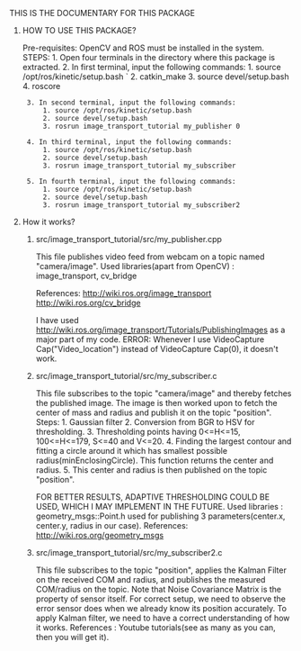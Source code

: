 THIS IS THE DOCUMENTARY FOR THIS PACKAGE

1. HOW TO USE THIS PACKAGE?

	Pre-requisites: OpenCV and ROS must be installed in the system.
	STEPS:
		1. Open four terminals in the directory where this package is extracted.
		2. In first terminal, input the following commands:
			1. source /opt/ros/kinetic/setup.bash
		`	2. catkin_make
			3. source devel/setup.bash
			4. roscore
		
		3. In second terminal, input the following commands:
			1. source /opt/ros/kinetic/setup.bash
			2. source devel/setup.bash
			3. rosrun image_transport_tutorial my_publisher 0

		4. In third terminal, input the following commands:
			1. source /opt/ros/kinetic/setup.bash
			2. source devel/setup.bash
			3. rosrun image_transport_tutorial my_subscriber

		5. In fourth terminal, input the following commands:
			1. source /opt/ros/kinetic/setup.bash
			2. source devel/setup.bash
			3. rosrun image_transport_tutorial my_subscriber2 





2. How it works?
	
	1. src/image_transport_tutorial/src/my_publisher.cpp 
		
		This file publishes video feed from webcam on a topic named "camera/image".
		Used libraries(apart from OpenCV) : image_transport, cv_bridge
		
		References: 
			http://wiki.ros.org/image_transport
			http://wiki.ros.org/cv_bridge
			
		I have used http://wiki.ros.org/image_transport/Tutorials/PublishingImages as a major part of my code.
		ERROR: Whenever I use VideoCapture Cap("Video_location") instead of VideoCapture Cap(0), it doesn't work. 

	2. src/image_transport_tutorial/src/my_subscriber.c
		
		This file subscribes to the topic "camera/image" and thereby fetches the published image.
		The image is then worked upon to fetch the center of mass and radius and publish it on the topic "position".
		Steps:
			1. Gaussian filter
			2. Conversion from BGR to HSV for thresholding.
			3. Thresholding points having 0<=H<=15, 100<=H<=179, S<=40 and V<=20.
			4. Finding the largest contour and fitting a circle around it which has smallest possible radius(minEnclosingCircle). This function returns the center and radius.
			5. This center and radius is then published on the topic "position".
			
		FOR BETTER RESULTS, ADAPTIVE THRESHOLDING COULD BE USED, WHICH I MAY IMPLEMENT IN THE FUTURE.
		Used libraries : geometry_msgs::Point.h used for publishing 3 parameters(center.x, center.y, radius in our case).
		References: 
			http://wiki.ros.org/geometry_msgs
		
	
	3. src/image_transport_tutorial/src/my_subscriber2.c

		This file subscribes to the topic "position", applies the Kalman Filter on the received COM and radius, and publishes the measured COM/radius on the topic. 
		Note that Noise Covariance Matrix is the property of sensor itself. For correct setup, we need to observe the error sensor does when we already know its position accurately.
		To apply Kalman filter, we need to have a correct understanding of how it works.
		References : Youtube tutorials(see as many as you can, then you will get it).
		
  
